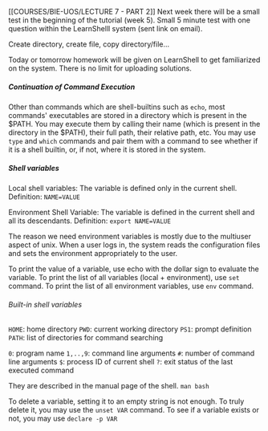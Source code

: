 [[COURSES/BIE-UOS/LECTURE 7 - PART 2]]
Next week there will be a small test in the beginning of the tutorial (week 5).
Small 5 minute test with one question within the LearnShelll system (sent link on email).

Create directory, create file, copy directory/file...

Today or tomorrow homework will be given on LearnShell to get familiarized on the system.
There is no limit for uploading solutions.


##### Continuation of Command Execution

Other than commands which are shell-builtins such as `echo`, most commands' executables are stored in a directory which is present in the $PATH. You may execute them by calling their name (which is present in the directory in the $PATH), their full path, their relative path, etc.
You may use `type` and `which` commands and pair them with a command to see whether if it is a shell builtin, or, if not, where it is stored in the system.


##### Shell variables

Local shell variables: The variable is defined only in the current shell.
Definition: `NAME=VALUE`

Environment Shell Variable: The variable is defined in the current shell and all its descendants.
Definition: `export NAME=VALUE`

The reason we need environment variables is mostly due to the multiuser aspect of unix. When a user logs in, the system reads the configuration files and sets the environment appropriately to the user.

To print the value of a variable, use echo with the dollar sign to evaluate the variable.
To print the list of all variables (local + environment), use `set` command.
To print the list of all environment variables, use `env` command.

###### Built-in shell variables
`HOME`: home directory
`PWD`: current working directory
`PS1`: prompt definition 
`PATH`: list of directories for command searching

`0`: program name
`1,..,9`: command line arguments
`#`:  number of command line arguments
`$`: process ID of current shell
`?`: exit status of the last executed command

They are described in the manual page of the shell.
`man bash`

To delete a variable, setting it to an empty string is not enough. To truly delete it, you may use the `unset VAR` command.
To see if a variable exists or not, you may use `declare -p VAR`

